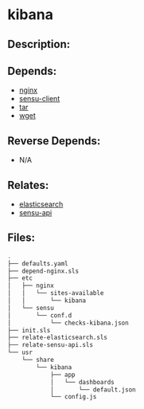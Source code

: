 # kibana

## Description:



## Depends:

  -  [nginx](/salt/nginx)
  -  [sensu-client](/salt/sensu-client)
  -  [tar](/salt/tar)
  -  [wget](/salt/wget)

## Reverse Depends:

  -  N/A

## Relates:

  -  [elasticsearch](/salt/elasticsearch)
  -  [sensu-api](/salt/sensu-api)

## Files:

```bash
.
├── defaults.yaml
├── depend-nginx.sls
├── etc
│   ├── nginx
│   │   └── sites-available
│   │       └── kibana
│   └── sensu
│       └── conf.d
│           └── checks-kibana.json
├── init.sls
├── relate-elasticsearch.sls
├── relate-sensu-api.sls
└── usr
    └── share
        └── kibana
            ├── app
            │   └── dashboards
            │       └── default.json
            └── config.js
```
